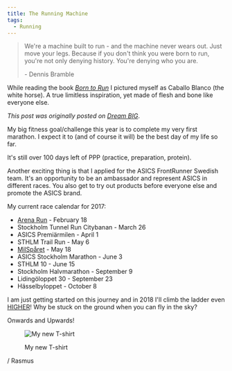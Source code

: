 ```yaml
---
title: The Running Machine
tags:
  - Running
---
```


> We're a machine built to run - and the machine never wears out. Just move your legs. Because if you don't think you were born to run, you're not only denying history. You're denying who you are.
>
> \- Dennis Bramble

While reading the book [*Born to Run*](https://www.chrismcdougall.com/born-to-run/) I pictured myself as Caballo Blanco (the white horse). A true limitless inspiration, yet made of flesh and bone like everyone else.

<!--more-->

*This post was originally posted on [Dream BIG](https://rasmus-nordling.netlify.app/health-fitness/2017/02/02/the-running-machine/)*.

My big fitness goal/challenge this year is to complete my very first marathon. I expect it to (and of course it will) be the best day of my life so far.

It's still over 100 days left of PPP (practice, preparation, protein).

Another exciting thing is that I applied for the ASICS FrontRunner Swedish team. It's an opportunity to be an ambassador and represent ASICS in different races. You also get to try out products before everyone else and promote the ASICS brand.

My current race calendar for 2017:

- [Arena Run](/posts/arena-run-2017) - February 18
- Stockholm Tunnel Run Citybanan - March 26
- ASICS Premiärmilen - April 1
- STHLM Trail Run - May 6
- [MilSpåret](/posts/week-20-2017) - May 18
- ASICS Stockholm Marathon - June 3
- STHLM 10 - June 15
- Stockholm Halvmarathon - September 9
- Lidingöloppet 30 - September 23
- Hässelbyloppet - October 8

I am just getting started on this journey and in 2018 I'll climb the ladder even [HIGHER](https://ensvenskklassiker.se/en/)! Why be stuck on the ground when you can fly in the sky?

Onwards and Upwards!

<figure>

  ![My new T-shirt](/img/rasmus/training-for-marathon-regular.webp)
  <figcaption>My new T-shirt</figcaption>
</figure>

/ Rasmus
